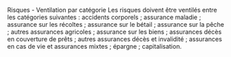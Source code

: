 Risques - Ventilation par catégorie
Les risques doivent être ventilés entre les catégories suivantes :
accidents corporels ;
assurance maladie ;
assurance sur les récoltes ;
assurance sur le bétail ;
assurance sur la pêche ;
autres assurances agricoles ;
assurance sur les biens ;
assurances décès en couverture de prêts ;
autres assurances décès et invalidité ;
assurances en cas de vie et assurances mixtes ;
épargne ;
capitalisation.